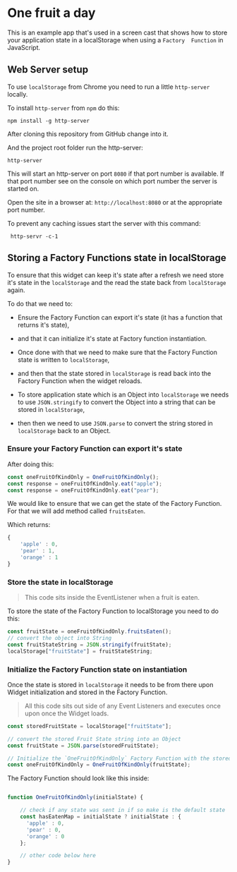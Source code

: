 # One fruit a day

This is an example app that's used in a screen cast that shows how to store your application state in a localStorage when using a `Factory  Function` in JavaScript.

## Web Server setup

To use `localStorage` from Chrome you need to run a little `http-server` locally.

To install `http-server` from `npm` do this:

```
npm install -g http-server
```

After cloning this repository from GitHub change into it.

And the project root folder run the http-server:

```
http-server
```

This will start an http-server on port `8080` if that port number is available. If that port number see on the console on which port number the server is started on.

Open the site in a browser at: `http://localhost:8080` or at the appropriate port number.

To prevent any caching issues start the server with this command:

```
 http-servr -c-1
``` 

## Storing a Factory Functions state in localStorage

To ensure that this widget can keep it's state after a refresh we need store it's state in the `localStorage` and the read the state back from `localStorage` again.

To do that we need to:

* Ensure the Factory Function can export it's state (it has a function that returns it's state),
* and that it can initialize it's state at Factory function instantiation.

* Once done with that we need to make sure that the Factory Function state is written to `localStorage`,
* and then that the state stored in `localStorage` is read back into the Factory Function when the widget reloads.

* To store application state which is an Object into `localStorage` we needs to use `JSON.stringify` to convert the Object into a string that can be stored in `localStorage`,
* then then we need to use `JSON.parse` to convert the string stored in `localStorage` back to an Object.


### Ensure your Factory Function can export it's state

After doing this:

```javascript
const oneFruitOfKindOnly = OneFruitOfKindOnly();
const response = oneFruitOfKindOnly.eat("apple");
const response = oneFruitOfKindOnly.eat("pear");
```

We would like to ensure that we can get the state of the Factory Function. For that we will add method called `fruitsEaten`.

Which returns:

```js
{
	'apple' : 0,
	'pear' : 1,
	'orange' : 1
}
```

### Store the state in localStorage

> This code sits inside the EventListener when a fruit is eaten.

To store the state of the Factory Function to localStorage you need to do this:

```js
const fruitState = oneFruitOfKindOnly.fruitsEaten();
// convert the object into String
const fruitStateString = JSON.stringify(fruitState);
localStorage["fruitState"] = fruitStateString;
```

### Initialize the Factory Function state on instantiation

Once the state is stored in `localStorage` it needs to be from there upon Widget initialization and stored in the Factory Function.

> All this code sits out side of any Event Listeners and executes once upon once the Widget loads.

```js
const storedFruitState = localStorage["fruitState"];

// convert the stored Fruit State string into an Object
const fruitState = JSON.parse(storedFruitState);

// Initialize the `OneFruitOfKindOnly` Factory Function with the stored state
const oneFruitOfKindOnly = OneFruitOfKindOnly(fruitState);
```

The Factory Function should look like this inside:

```js

function OneFruitOfKindOnly(initialState) {

	// check if any state was sent in if so make is the default state
	const hasEatenMap = initialState ? initialState : {
	  'apple' : 0,
	  'pear' : 0,
	  'orange' : 0
	};

	// other code below here
}

```


 




